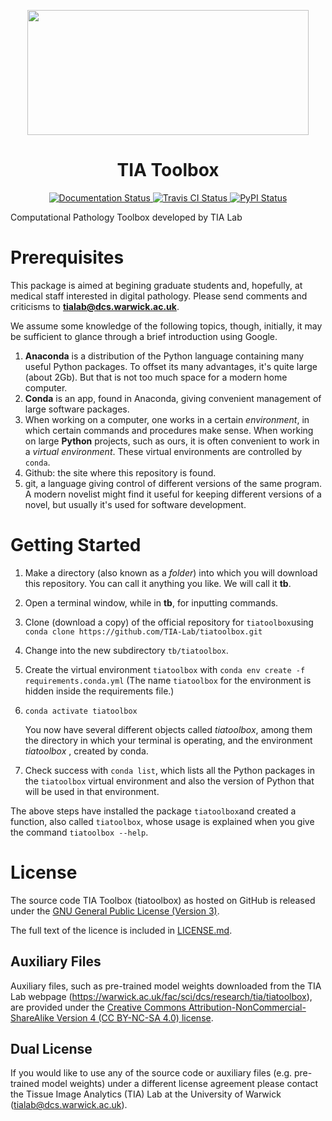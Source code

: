 <p align="center">
  <img width="450" height="200" src="https://warwick.ac.uk/fac/sci/dcs/research/tia/tiatoolbox/files/tialab_logo.png">
</p>
<h1 align="center">TIA Toolbox</h1>
<p align="center">
  <a href="https://tia-toolbox.readthedocs.io/en/latest/?badge=latest">
    <img src="https://readthedocs.org/projects/tia-toolbox/badge/?version=latest" alt="Documentation Status" />
  </a>
  <a href="https://travis-ci.org/TIA-Lab/tiatoolbox">
    <img src="https://travis-ci.org/TIA-Lab/tiatoolbox.svg?branch=master" alt="Travis CI Status" />
  </a>
  <a href="https://badge.fury.io/py/tiatoolbox">
    <img src="https://badge.fury.io/py/tiatoolbox.svg" alt="PyPI Status" />
  </a>
</p>

Computational Pathology Toolbox developed by TIA Lab

# Prerequisites

This package is aimed at begining graduate students and, hopefully, at medical staff interested in digital pathology. Please send comments and criticisms to **[tialab@dcs.warwick.ac.uk](mailto:tialab@dcs.warwick.ac.uk)**.

We assume some knowledge of the following topics, though, initially, it may be sufficient to glance through a brief introduction using Google.

1. **Anaconda** is a distribution of the Python language containing many useful Python packages. To offset its many advantages, it's quite large (about 2Gb). But that is not too much space for a modern home computer.
2. **Conda** is an app, found in Anaconda, giving convenient management of large software packages.
3. When working on a computer, one works in a certain *environment*, in which certain commands and procedures make sense. When working on large **Python** projects, such as ours, it is often convenient to work in a *virtual environment*. These virtual environments are controlled by `conda`. 
4. Github: the site where this repository is found.
5. git, a language giving control of different versions of the same program. A modern novelist might find it useful for keeping different versions of a novel, but usually it's used for software development.

Getting Started
===============

1. Make a directory (also known as a *folder*) into which you will download this repository. You can call it anything you like. We will call it **tb**.

2. Open a terminal window, while in **tb**, for inputting commands.

3. Clone (download a copy) of  the official repository for `tiatoolbox`using 
   `conda clone https://github.com/TIA-Lab/tiatoolbox.git` 
   
4. Change into the new subdirectory `tb/tiatoolbox`.

5. Create the virtual environment `tiatoolbox` with
   `conda env create -f requirements.conda.yml`
   (The name `tiatoolbox` for the environment is hidden inside the requirements file.)
   
6. `conda activate tiatoolbox`

   You now have several different objects called *tiatoolbox*, among them the directory in which your terminal is operating, and the environment *tiatoolbox* , created by conda.

7. Check success with `conda list`, which lists all the Python packages in the `tiatoolbox` virtual environment and also the version of Python that will be used in that environment.

The above steps have installed the package `tiatoolbox`and created a function, also called `tiatoolbox`, whose usage is explained when you give the command
`tiatoolbox --help`.




License
=======

The source code TIA Toolbox (tiatoolbox) as hosted on GitHub is released under the [GNU General Public License (Version 3)].

The full text of the licence is included in [LICENSE.md](https://raw.githubusercontent.com/TIA-Lab/tiatoolbox/develop/LICENSE.md).

[GNU General Public License (Version 3)]: https://www.gnu.org/licenses/gpl-3.0.html


Auxiliary Files
---------------

Auxiliary files, such as pre-trained model weights downloaded from the TIA Lab webpage (https://warwick.ac.uk/fac/sci/dcs/research/tia/tiatoolbox), are provided under the [Creative Commons Attribution-NonCommercial-ShareAlike Version 4 (CC BY-NC-SA 4.0) license](https://creativecommons.org/licenses/by-nc-sa/4.0/).


Dual License
------------

If you would like to use any of the source code or auxiliary files (e.g. pre-trained model weights) under a different license agreement please contact the Tissue Image Analytics (TIA) Lab at the University of Warwick (tialab@dcs.warwick.ac.uk).
